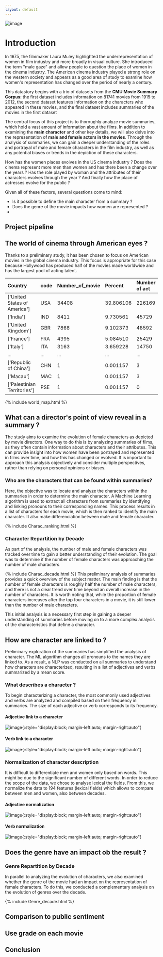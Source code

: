```yaml
---
layout: default
---
```

![image](/output/Intro.jpg)

# Introduction

In 1975, the filmmaker Laura Muley highlighted the underrepresentation of women in film industry and more broadly in visual culture. She introduced the term "male gaze" and allow people to question the place of women in the cinema industry. The American cinema industry played a strong role on the western society and appears as a good area of study to examine how women's representation has changed over the period of nearly a century.

This datastory begins with a trio of datasets from the <strong>CMU Movie Summary Corpus</strong>: the first dataset includes information on 81741 movies from 1915 to 2012, the second dataset features information on the characters who appeared in these movies, and the final dataset includes summaries of the movies in the first dataset

The central focus of this project is to thoroughly analyze movie summaries, which hold a vast amount of information about the films. In addition to examining the <strong>main character</strong> and other key details, we will also delve into the representation of <strong>male and female actors in the movies</strong>. Through the analysis of summaries, we can gain a deeper understanding of the roles and portrayal of male and female characters in the film industry, as well as any potential biases or trends in the depiction of these characters.


How has the women places evolves in the US cinema industry ? Does the cinema represent more men than women and has there been a change over the years ? Has the role played by woman and the attributes of their characters evolves through the year ? And finally how the place of actresses evolve for the public ?

Given all of these factors, several questions come to mind:

* Is it possible to define the main character from a summary ?
* Does the genre of the movie impacts how women are represented ?
* 

## Project pipeline

## The world of cinema through American eyes ?

Thanks to a preliminary study, it has been chosen to focus on American movies in the global cinema industry. This focus is appropriate for this case because Hollywood has produced half of the movies made worldwide and has the largest pool of acting talent.

Country                      |	code |	Number_of_movie |	Percent | Number of act | Male acting | Female acting |
|:---------------------------|:------|:-----------------|:----------|:--------------|:------------|:--------------|	
['United States of America'] |	USA	 | 34408	        | 39.806106	| 226169        | 152713      | 73456         |
['India']                    |	IND  |	8411	        | 9.730561  | 45729         | 30024       | 15705         |	
['United Kingdom']           |	GBR  |	7868	        | 9.102373  | 48592         | 32837       | 16183         |
['France']                   |	FRA	 | 4395	            | 5.084510  | 25429         | 16183       | 9246          |	
['Italy']                    |	ITA	 | 3163	            | 3.659228	| 14750         | 9740        | 5010          |
...                          |	...	 | ...	            | ...	    | ...           | ...         | ...           |
['Republic of China']        |	CHN	 | 1	            | 0.001157  | 3             | 2           | 1             |
['Macau']                    |	MAC	 | 1	            | 0.001157	| 3             | 1           | 2             |
['Palestinian Territories']  |	PSE	 | 1	            | 0.001157	| 0             | 0           | 0             |


{% include world_map.html %}

## What can a director's point of view reveal in a summary ?
The study aims to examine the evolution of female characters as depicted by movie directors. One way to do this is by analyzing summaries of films, as they often contain information about characters and their attributes. This can provide insight into how women have been portrayed and represented in films over time, and how this has changed or evolved. It is important to approach this analysis objectively and consider multiple perspectives, rather than relying on personal opinions or biases.

### Who are the characters that can be found within summaries?
Here, the objective was to locate and analyze the characters within the summaries in order to determine the main character. A Machine Learning algorithm is used to extract all characters from summaries by identifying and linking pronouns to their corresponding names. This process results in a list of characters for each movie, which is then ranked to identify the main character. It also make differenciation between male and female character.

{% include Charac_ranking.html %}

### Character Repartition by Decade
As part of the analysis, the number of male and female characters was tracked over time to gain a better understanding of their evolution. The goal was to determine if the number of female characters was approaching the number of male characters.

{% include Charac_decade.html %}
This preliminary analysis of summaries provides a quick overview of the subject matter. The main finding is that the number of female characters is roughly half the number of male characters, and there is not a clear trend over time beyond an overall increase in the number of characters. It is worth noting that, while the proportion of female characters increases after the top four characters in a movie, it is still lower than the number of male characters. 

This initial analysis is a necessary first step in gaining a deeper understanding of summaries before moving on to a more complex analysis of the characteristics that define a character.

## How are character are linked to ?

Preliminary exploration of the summaries has simplified the analysis of character. The ML algorithm changes all pronouns to the names they are linked to. As a result, a NLP was conducted on all summaries to understand how characters are characterized, resulting in a list of adjectives and verbs summarized by a mean score.

### What describes a character ?
To begin characterizing a character, the most commonly used adjectives and verbs are analyzed and compiled based on their frequency in summaries. The size of each adjective or verb corresponds to its frequency.

#### Adjective link to a character
![image](/output/MF_Adjective_decade.png){:style="display:block; margin-left:auto; margin-right:auto"}
#### Verb link to a character
![image](/output/MF_Verb_decade.png){:style="display:block; margin-left:auto; margin-right:auto"}

### Normalization of character description
It is difficult to differentiate men and women only based on words. This might be due to the significant number of different words. In order to reduce the scope of the data, we chose to analyse lexical the fields. From this, we normalize the data to 194 features (lexical fields) which allows to compare between men and women, also between decades.

#### Adjective normalization
![image](/output/Adj_frequency.png){:style="display:block; margin-left:auto; margin-right:auto"}
#### Verb normalization
![image](/output/Verbs_frequency.png){:style="display:block; margin-left:auto; margin-right:auto"}

## Does the genre have an impact ob the result ?

### Genre Repartition by Decade
In parallel to analyzing the evolution of characters, we also examined whether the genre of the movie had an impact on the representation of female characters. To do this, we conducted a complementary analysis on the evolution of genres over the decade.

{% include Genre_decade.html %}

## Comparison to public sentiment 
## Use grade on each movie

## Conclusion




